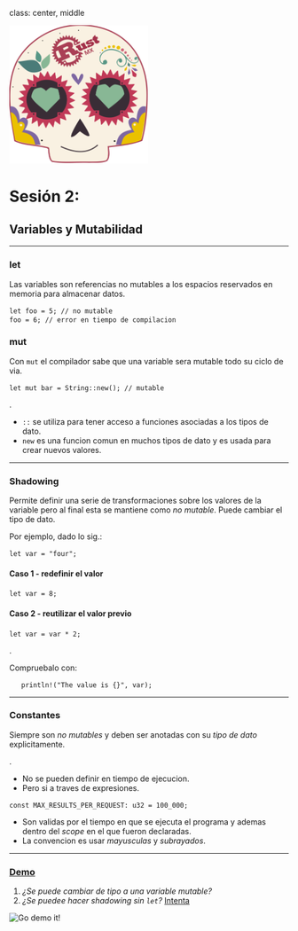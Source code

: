 class: center, middle

<img src="../assets/images/rustmx-logo.svg" alt="RustMX" width="250rem" height="auto">

# Sesión 2: 

## Variables y Mutabilidad
---
### let
Las variables son referencias no mutables a los espacios reservados en memoria para almacenar datos.
```
let foo = 5; // no mutable
foo = 6; // error en tiempo de compilacion
```

### mut
Con `mut` el compilador sabe que una variable sera mutable todo su ciclo de via.
```
let mut bar = String::new(); // mutable
```
.

- `::` se utiliza para tener acceso a funciones asociadas a los tipos de dato.
- `new` es una funcion comun en muchos tipos de dato y es usada para crear nuevos valores.

---
### Shadowing
Permite definir una serie de transformaciones sobre los valores de la variable pero al final esta se mantiene como _no mutable_.  Puede cambiar el tipo de dato.

Por ejemplo, dado lo sig.:
```
let var = "four";
```

#### Caso 1 - redefinir el valor
`let var = 8;`

#### Caso 2 - reutilizar el valor previo
`let var = var * 2;`

.

Compruebalo con:
```
   println!("The value is {}", var);
```

---
### Constantes
Siempre son _no mutables_ y deben ser anotadas con su _tipo de dato_ explicitamente.

.

- No se pueden definir en tiempo de ejecucion.
- Pero si a traves de expresiones.

```
const MAX_RESULTS_PER_REQUEST: u32 = 100_000;
```

- Son validas por el tiempo en que se ejecuta el programa y ademas dentro del _scope_ en el que fueron declaradas.
- La convencion es usar _mayusculas_ y _subrayados_.

---

### [Demo](https://play.rust-lang.org/)
 
 1. _¿Se puede cambiar de tipo a una variable mutable?_
 2. _¿Se puedee hacer shadowing sin `let`?_ [Intenta](https://repl.it/@wdonet/shadowing-mut)
 
 ![Go demo it!](https://linpack-for-tableau.com/uploads/actualites/livedemo-1.png "Demo")
